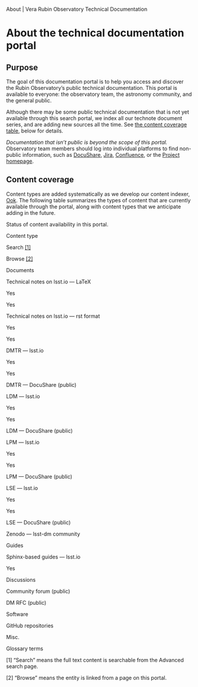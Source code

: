 About | Vera Rubin Observatory Technical Documentation

[](/)

About the technical documentation portal
========================================

Purpose
-------

The goal of this documentation portal is to help you access and discover the Rubin Observatory’s public technical documentation. This portal is available to everyone: the observatory team, the astronomy community, and the general public.

Although there may be some public technical documentation that is not yet available through this search portal, we index all our technote document series, and are adding new sources all the time. See [the content coverage table](#content-coverage), below for details.

_Documentation that isn’t public is beyond the scope of this portal._ Observatory team members should log into individual platforms to find non-public information, such as [DocuShare](https://docushare.lsstcorp.org/docushare/dsweb/HomePage), [Jira](https://jira.lsstcorp.org/secure/Dashboard.jspa), [Confluence](https://confluence.lsstcorp.org), or the [Project homepage](https://project.lsst.org/).

Content coverage
----------------

Content types are added systematically as we develop our content indexer, [Ook](https://github.com/lsst-sqre/ook). The following table summarizes the types of content that are currently available through the portal, along with content types that we anticipate adding in the future.

Status of content availability in this portal.

Content type

Search [\[1\]](#content-types-fn1)

Browse [\[2\]](#content-types-fn2)

Documents

Technical notes on lsst.io — LaTeX

Yes

Yes

Technical notes on lsst.io — rst format

Yes

Yes

DMTR — lsst.io

Yes

Yes

DMTR — DocuShare (public)

LDM — lsst.io

Yes

Yes

LDM — DocuShare (public)

LPM — lsst.io

Yes

Yes

LPM — DocuShare (public)

LSE — lsst.io

Yes

Yes

LSE — DocuShare (public)

Zenodo — lsst-dm community

Guides

Sphinx-based guides — lsst.io

Yes

Discussions

Community forum (public)

DM RFC (public)

Software

GitHub repositories

Misc.

Glossary terms

\[1\] “Search” means the full text content is searchable from the Advanced search page.

\[2\] “Browse” means the entity is linked from a page on this portal.